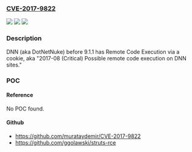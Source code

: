 ### [CVE-2017-9822](https://cve.mitre.org/cgi-bin/cvename.cgi?name=CVE-2017-9822)
![](https://img.shields.io/static/v1?label=Product&message=DotNetNuke%20CMS%20Fixed%20in%209.1.1&color=blue)
![](https://img.shields.io/static/v1?label=Version&message=n%2Fa&color=blue)
![](https://img.shields.io/static/v1?label=Vulnerability&message=Remote%20Code%20Execution%20via%20untrusted%20deserialization%20of%20Xml%20data&color=brighgreen)

### Description

DNN (aka DotNetNuke) before 9.1.1 has Remote Code Execution via a cookie, aka "2017-08 (Critical) Possible remote code execution on DNN sites."

### POC

#### Reference
No POC found.

#### Github
- https://github.com/murataydemir/CVE-2017-9822
- https://github.com/ggolawski/struts-rce

